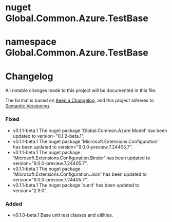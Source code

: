 # nuget Global.Common.Azure.TestBase

# namespace Global.Common.Azure.TestBase

# Changelog

All notable changes made to this project will be documented in this file.


The format is based on [Keep a Changelog](https://keepachangelog.com/en/1.1.0/),
and this project adheres to [Semantic Versioning](https://semver.org/spec/v2.0.0.html).

### Fixed
- v0.1.1-beta.1 The nuget package 'Global.Common.Azure.Model' has been updated to version="0.1.2-beta.1".
- v0.1.1-beta.1 The nuget package 'Microsoft.Extensions.Configuration' has been updated to version="9.0.0-preview.7.24405.7".
- v0.1.1-beta.1 The nuget package 'Microsoft.Extensions.Configuration.Binder' has been updated to version="9.0.0-preview.7.24405.7".
- v0.1.1-beta.1 The nuget package 'Microsoft.Extensions.Configuration.Json' has been updated to version="9.0.0-preview.7.24405.7".
- v0.1.1-beta.1 The nuget package 'xunit' has been updated to version="2.9.0".

### Added
- v0.1.0-beta.1 Base unit test classes and utilities.
